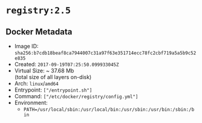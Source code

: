 # `registry:2.5`

## Docker Metadata

- Image ID: `sha256:b7cdb18beaf8ca7944007c31a97f63e351714ecc78fc2cbf719a5a5b9c52e835`
- Created: `2017-09-19T07:25:50.099933045Z`
- Virtual Size: ~ 37.68 Mb  
  (total size of all layers on-disk)
- Arch: `linux`/`amd64`
- Entrypoint: `["/entrypoint.sh"]`
- Command: `["/etc/docker/registry/config.yml"]`
- Environment:
  - `PATH=/usr/local/sbin:/usr/local/bin:/usr/sbin:/usr/bin:/sbin:/bin`
